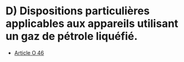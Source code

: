 # D) Dispositions particulières applicables aux appareils utilisant un gaz de pétrole liquéfié.

- [Article O 46](article-o-46.md)

